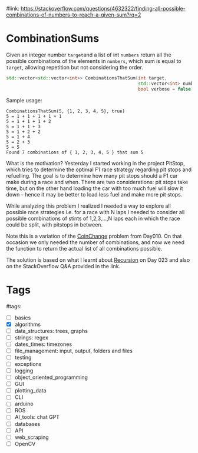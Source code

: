 #link: https://stackoverflow.com/questions/4632322/finding-all-possible-combinations-of-numbers-to-reach-a-given-sum?rq=2



# CombinationSums

Given an integer number `target`and a list of int `numbers` return all the possible combinations of the elements in `numbers`, which sum is equal to `target`, allowing repetition but not considering the order. 

````c++
std::vector<std::vector<int>> CombinationsThatSum(int target, 
                                                  std::vector<int> numbers, 
                                                  bool verbose = false)
````

Sample usage: 

```
CombinationsThatSum(5, {1, 2, 3, 4, 5}, true)
5 = 1 + 1 + 1 + 1 + 1 
5 = 1 + 1 + 1 + 2 
5 = 1 + 1 + 3 
5 = 1 + 2 + 2 
5 = 1 + 4 
5 = 2 + 3 
5 = 5 
Found 7 combinations of { 1, 2, 3, 4, 5 } that sum 5
```

What is the motivation? Yesterday I started working in the project PitStop, which tries to determine the optimal F1 race strategy regarding pit stops and refuelling. The goal is to determine how many pit stops should a F1 car make during a race and when. There are two considerations: pit stops take time, but on the other hand loading the car with too much fuel will slow it down - hence it may be better to load less fuel and make more pit stops.

While analyzing this problem I realized I needed a way to explore all possible race strategies i.e. for a race with N laps I needed to consider all possible combinations of stints of 1,2,3,...,N laps each in which the race could be split, with pitstops in between. 

Note this is a variation of the [CoinChange](https://github.com/mhered/cpp_100daysofcode/tree/main/code/Day010_05-04-23/CoinChange) problem from Day010. On that occasion we only needed the number of combinations, and now we need the function to return the actual list of all combinations possible. 

The solution is based on what I learnt about [Recursion](https://github.com/mhered/cpp_100daysofcode/tree/main/code/Day023_18-04-23/Recursion) on Day 023 and also on the StackOverflow Q&A provided in the link.

# Tags

#tags: 
- [ ] basics
- [x] algorithms
- [ ] data_structures: trees, graphs
- [ ] strings: regex
- [ ] dates_times: timezones
- [ ] file_management: input, output, folders and files
- [ ] testing
- [ ] exceptions
- [ ] logging
- [ ] object_oriented_programming
- [ ] GUI
- [ ] plotting_data
- [ ] CLI
- [ ] arduino
- [ ] ROS
- [ ] AI_tools: chat GPT
- [ ] databases
- [ ] API
- [ ] web_scraping
- [ ] OpenCV